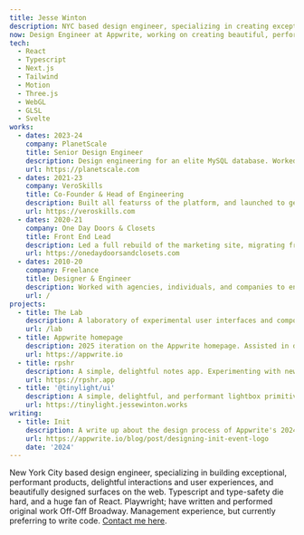 ```yaml
---
title: Jesse Winton
description: NYC based design engineer, specializing in creating exceptional web experiences with modern frameworks.
now: Design Engineer at Appwrite, working on creating beautiful, performant, and delightful experiences throughout our marketing website and product.
tech:
  - React
  - Typescript
  - Next.js
  - Tailwind
  - Motion
  - Three.js
  - WebGL
  - GLSL
  - Svelte
works:
  - dates: 2023-24
    company: PlanetScale
    title: Senior Design Engineer
    description: Design engineering for an elite MySQL database. Worked on all features and surfaces of the marketing website, including designing and building a global search feature, indexed into Algolia with a custom Markdoc AST parser, redesigning product documentation, building for our growth and sales team, and building the PlanetScale Resource hub (now deprecated).
    url: https://planetscale.com
  - dates: 2021-23
    company: VeroSkills
    title: Co-Founder & Head of Engineering
    description: Built all featurss of the platform, and launched to general availability. Led a team of 12+ remote engineers and managed development of the product, design and development of our internal component library with Radix and Tailwind, designing our database and APIs, creating product roadmaps, and general product engineering.
    url: https://veroskills.com
  - dates: 2020-21
    company: One Day Doors & Closets
    title: Front End Lead
    description: Led a full rebuild of the marketing site, migrating from WordPress to a performant, dynamic Next.js application, allowing for efficient management of dealerships and location specific content through the in-house CRM. Deployed to an average of 100k unique monthly visitors, while maintaining SEO and discoverability. With an external consultant, responsible for the design and implementation of a full company rebrand.
    url: https://onedaydoorsandclosets.com
  - dates: 2010-20
    company: Freelance
    title: Designer & Engineer
    description: Worked with agencies, individuals, and companies to ensure clear goals, and make technological decisions to ensure performant, well-designed, and well developed experiences across the web.
    url: /
projects:
  - title: The Lab
    description: A laboratory of experimental user interfaces and components.
    url: /lab
  - title: Appwrite homepage
    description: 2025 iteration on the Appwrite homepage. Assisted in design, did the engineering and motion.
    url: https://appwrite.io
  - title: rpshr
    description: A simple, delightful notes app. Experimenting with new design patterns.
    url: https://rpshr.app
  - title: '@tinylight/ui'
    description: A simple, delightful, and performant lightbox primitive. 1.0 released, updates coming.
    url: https://tinylight.jessewinton.works
writing:
  - title: Init
    description: A write up about the design process of Appwrite's 2024 launch week.
    url: https://appwrite.io/blog/post/designing-init-event-logo
    date: '2024'
---
```


New York City based design engineer, specializing in building exceptional, performant products, delightful interactions and user experiences, and beautifully designed surfaces on the web. Typescript and type-safety die hard, and a huge fan of React. Playwright; have written and performed original work Off-Off Broadway. Management experience, but currently preferring to write code. [Contact me here](mailto:jrandallwinton@gmail.com).

